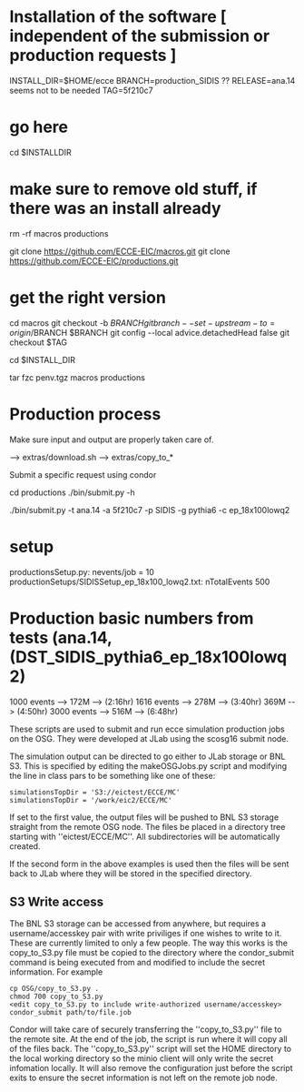 # Installation of the software [ independent of the submission or production requests ]

  INSTALL_DIR=$HOME/ecce
  BRANCH=production_SIDIS
  ?? RELEASE=ana.14  seems not to be needed
  TAG=5f210c7

  # go here
  cd $INSTALLDIR

  # make sure to remove old stuff, if there was an install already
  rm -rf macros productions

  git clone https://github.com/ECCE-EIC/macros.git
  git clone https://github.com/ECCE-EIC/productions.git

  # get the right version
  cd macros
  git checkout -b $BRANCH
  git branch --set-upstream-to=origin/$BRANCH $BRANCH
  git config --local advice.detachedHead false
  git checkout $TAG

  cd $INSTALL_DIR

  tar fzc penv.tgz macros productions

# Production process

Make sure input and output are properly taken care of.

  --> extras/download.sh
  --> extras/copy_to_*

Submit a specific request using condor

  cd productions
  ./bin/submit.py -h

  ./bin/submit.py -t ana.14 -a 5f210c7 -p SIDIS -g pythia6 -c ep_18x100lowq2 





# setup

  productionsSetup.py:                             nevents/job = 10
  productionSetups/SIDISSetup_ep_18x100_lowq2.txt: nTotalEvents 500

# Production basic numbers from tests (ana.14,  (DST_SIDIS_pythia6_ep_18x100lowq2)

 1000 events --> 172M --> (2:16hr)
 1616 events --> 278M --> (3:40hr)
                 369M --> (4:50hr)
 3000 events --> 516M --> (6:48hr)

These scripts are used to submit and run ecce simulation production jobs on
the OSG. They were developed at JLab using the scosg16 submit node. 

The simulation output can be directed to go either to JLab storage or BNL S3. This is specified by editing the makeOSGJobs.py script and modifying the line in class pars to be something like one of these:

    simulationsTopDir = 'S3://eictest/ECCE/MC'
    simulationsTopDir = '/work/eic2/ECCE/MC'

If set to the first value, the output files will be pushed to BNL S3 storage straight from the remote OSG node. The files be placed in a directory tree starting with ''eictest/ECCE/MC''. All subdirectories will be automatically created.

If the second form in the above examples is used then the files will be sent back to JLab where they will be stored in the specified directory.

## S3 Write access
The BNL S3 storage can be accessed from anywhere, but requires a username/accesskey pair with write priviliges if one wishes to write to it. These are currently limited to only a few people. The way this works is the copy_to_S3.py file must be copied to the directory where the condor_submit command is being executed from and modified to include the secret information. For example

    cp OSG/copy_to_S3.py .
    chmod 700 copy_to_S3.py
    <edit copy_to_S3.py to include write-authorized username/accesskey>
    condor_submit path/to/file.job

Condor will take care of securely transferring the ''copy_to_S3.py'' file to the remote site. At the end of the job, the script is run where it will copy all of the files back. The ''copy_to_S3.py'' script will set the HOME directory to the local working directory so the minio client will only write the secret infomation locally. It will also remove the configuration just before the script exits to ensure the secret information is not left on the remote job node.
